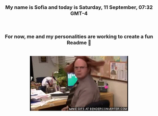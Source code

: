 


<div align="center">
<h3 >My name is Sofia and today is Saturday, 11 September, 07:32 GMT-4</h3><br>
<h3 >For now, me and my personalities are working to create a fun Readme 👋
</h3><br>
<img src='img/dwight.gif' alt='working...'/>
</div>
